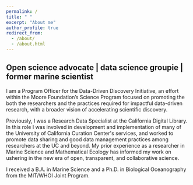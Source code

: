 ```yaml
---
permalink: /
title: " "
excerpt: "About me"
author_profile: true
redirect_from: 
  - /about/
  - /about.html
---
```


## Open science advocate | data science groupie | former marine scientist

I am a Program Officer for the Data-Driven Discovery Initiative, an effort within the Moore Foundation’s Science Program focused on promoting the both the researchers and the practices required for impactful data-driven research, with a broader vision of accelerating scientific discovery.

Previously, I was a Research Data Specialist at the California Digital Library. In this role I was involved in development and implementation of many of the University of California Curation Center's services, and worked to promote data sharing and good data management practices among researchers at the UC and beyond. My prior experience as a researcher in Marine Science and Mathematical Ecology has informed my work on ushering in the new era of open, transparent, and collaborative science. 

I received a B.A. in Marine Science and a Ph.D. in Biological Oceanography from the MIT/WHOI Joint Program.

<!-- 
Work
======
- Current: Program Officer, [Data-Driven Discovery Initiative](http://www.moore.org/programs/science/data-driven-discovery). [Gordon & Betty Moore Foundation](http://www.moore.org).
- Previous: Manager of Strategic Partnerships at [DataCite](http://datacite.org); Research Data Specialist at the University of California's [California Digital Library](http://cdlib.org).
- 

Education
======

- **PhD in Biological Oceanography, 2008**

  - [Massachusetts Institute of Technology](http://www.mit.edu/)/[Woods Hole Oceanographic Institution](http://www.whoi.edu) Joint Program in Biological Oceanography
  - Dissertation: Metapopulation dynamics of the softshell clam, _Mya arenaria_ ([pdf](/files/Strasser_thesis.pdf))
  - Primary Advisor: [Lauren Mullineaux](http://www.whoi.edu/profile.do?id=lmullineaux)

- **BA in Marine Science with Biology Emphasis, 2001**

  - [University of San Diego](http://www.sandiego.edu/)
  - Thesis: Population Structure of the Antarctic Krill, _Euphausia superba_
  - Advisor: [Ron Kaufmann](http://home.sandiego.edu/~kaufmann/)

-->
